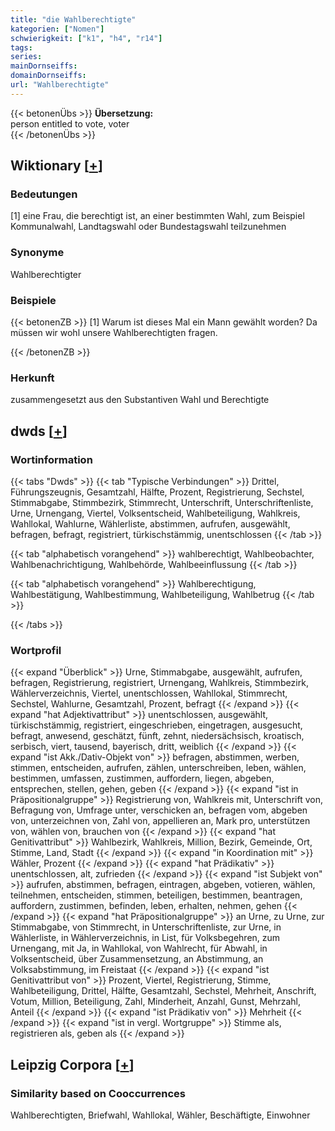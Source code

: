 ```yaml
---
title: "die Wahlberechtigte"
kategorien: ["Nomen"]
schwierigkeit: ["k1", "h4", "r14"]
tags:
series:
mainDornseiffs:
domainDornseiffs:
url: "Wahlberechtigte"
---
```


{{< betonenÜbs >}}
**Übersetzung:**  
person entitled to vote, voter  
{{< /betonenÜbs >}}

## Wiktionary [[+](https://de.wiktionary.org/wiki/Wahlberechtigte)]

### Bedeutungen
[1] eine Frau, die berechtigt ist, an einer bestimmten Wahl, zum Beispiel Kommunalwahl, Landtagswahl oder Bundestagswahl teilzunehmen  

### Synonyme
Wahlberechtigter  

### Beispiele
{{< betonenZB >}}
[1] Warum ist dieses Mal ein Mann gewählt worden? Da müssen wir wohl unsere Wahlberechtigten fragen.  

{{< /betonenZB >}}
### Herkunft
zusammengesetzt aus den Substantiven Wahl und Berechtigte  



## dwds [[+](https://www.dwds.de/wb/Wahlberechtigte)]

### Wortinformation
{{< tabs "Dwds" >}}
{{< tab "Typische Verbindungen" >}}
Drittel, Führungszeugnis, Gesamtzahl, Hälfte, Prozent, Registrierung, Sechstel, Stimmabgabe, Stimmbezirk, Stimmrecht, Unterschrift, Unterschriftenliste, Urne, Urnengang, Viertel, Volksentscheid, Wahlbeteiligung, Wahlkreis, Wahllokal, Wahlurne, Wählerliste, abstimmen, aufrufen, ausgewählt, befragen, befragt, registriert, türkischstämmig, unentschlossen
{{< /tab >}}

{{< tab "alphabetisch vorangehend" >}}
wahlberechtigt, Wahlbeobachter, Wahlbenachrichtigung, Wahlbehörde, Wahlbeeinflussung
{{< /tab >}}

{{< tab "alphabetisch vorangehend" >}}
Wahlberechtigung, Wahlbestätigung, Wahlbestimmung, Wahlbeteiligung, Wahlbetrug
{{< /tab >}}

{{< /tabs >}}

### Wortprofil
{{< expand "Überblick" >}} Urne, Stimmabgabe, ausgewählt, aufrufen, befragen, Registrierung, registriert, Urnengang, Wahlkreis, Stimmbezirk, Wählerverzeichnis, Viertel, unentschlossen, Wahllokal, Stimmrecht, Sechstel, Wahlurne, Gesamtzahl, Prozent, befragt {{< /expand >}}
{{< expand "hat Adjektivattribut" >}} unentschlossen, ausgewählt, türkischstämmig, registriert, eingeschrieben, eingetragen, ausgesucht, befragt, anwesend, geschätzt, fünft, zehnt, niedersächsisch, kroatisch, serbisch, viert, tausend, bayerisch, dritt, weiblich {{< /expand >}}
{{< expand "ist Akk./Dativ-Objekt von" >}} befragen, abstimmen, werben, stimmen, entscheiden, aufrufen, zählen, unterschreiben, leben, wählen, bestimmen, umfassen, zustimmen, auffordern, liegen, abgeben, entsprechen, stellen, gehen, geben {{< /expand >}}
{{< expand "ist in Präpositionalgruppe" >}} Registrierung von, Wahlkreis mit, Unterschrift von, Befragung von, Umfrage unter, verschicken an, befragen vom, abgeben von, unterzeichnen von, Zahl von, appellieren an, Mark pro, unterstützen von, wählen von, brauchen von {{< /expand >}}
{{< expand "hat Genitivattribut" >}} Wahlbezirk, Wahlkreis, Million, Bezirk, Gemeinde, Ort, Stimme, Land, Stadt {{< /expand >}}
{{< expand "in Koordination mit" >}} Wähler, Prozent {{< /expand >}}
{{< expand "hat Prädikativ" >}} unentschlossen, alt, zufrieden {{< /expand >}}
{{< expand "ist Subjekt von" >}} aufrufen, abstimmen, befragen, eintragen, abgeben, votieren, wählen, teilnehmen, entscheiden, stimmen, beteiligen, bestimmen, beantragen, auffordern, zustimmen, befinden, leben, erhalten, nehmen, gehen {{< /expand >}}
{{< expand "hat Präpositionalgruppe" >}} an Urne, zu Urne, zur Stimmabgabe, von Stimmrecht, in Unterschriftenliste, zur Urne, in Wählerliste, in Wählerverzeichnis, in List, für Volksbegehren, zum Urnengang, mit Ja, in Wahllokal, von Wahlrecht, für Abwahl, in Volksentscheid, über Zusammensetzung, an Abstimmung, an Volksabstimmung, im Freistaat {{< /expand >}}
{{< expand "ist Genitivattribut von" >}} Prozent, Viertel, Registrierung, Stimme, Wahlbeteiligung, Drittel, Hälfte, Gesamtzahl, Sechstel, Mehrheit, Anschrift, Votum, Million, Beteiligung, Zahl, Minderheit, Anzahl, Gunst, Mehrzahl, Anteil {{< /expand >}}
{{< expand "ist Prädikativ von" >}} Mehrheit {{< /expand >}}
{{< expand "ist in vergl. Wortgruppe" >}} Stimme als, registrieren als, geben als {{< /expand >}}

## Leipzig Corpora [[+](https://corpora.uni-leipzig.de/en/res?word=Wahlberechtigte&corpusId=deu_newscrawl-public_2018)]


### Similarity based on Cooccurrences
Wahlberechtigten, Briefwahl, Wahllokal, Wähler, Beschäftigte, Einwohner

